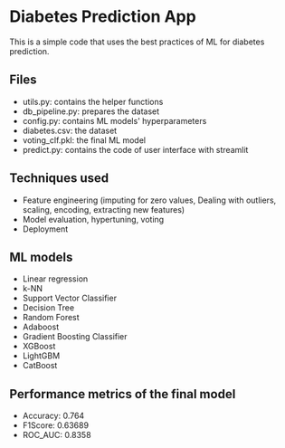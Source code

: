 # Diabetes Prediction App

This is a simple code that uses the best practices of ML for diabetes prediction. 

## Files
- utils.py: contains the helper functions
- db_pipeline.py: prepares the dataset
- config.py: contains ML models' hyperparameters
- diabetes.csv: the dataset
- voting_clf.pkl: the final ML model
- predict.py: contains the code of user interface with streamlit 

## Techniques used
- Feature engineering (imputing for zero values, Dealing with outliers, scaling, encoding, extracting new features)
- Model evaluation, hypertuning, voting
- Deployment

## ML models
- Linear regression
- k-NN
- Support Vector Classifier
- Decision Tree
- Random Forest
- Adaboost 
- Gradient Boosting Classifier
- XGBoost 
- LightGBM
- CatBoost

## Performance metrics of the final model
- Accuracy: 0.764
- F1Score: 0.63689
- ROC_AUC: 0.8358

